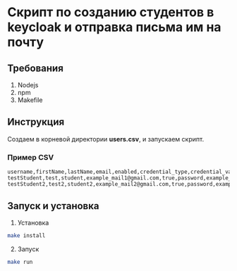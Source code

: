 # Скрипт по созданию студентов в keycloak и отправка письма им на почту

## Требования

1. Nodejs
2. npm
3. Makefile

## Инструкция

Создаем в корневой директории **users.csv**, и запускаем скрипт.

### Пример CSV

```csv
username,firstName,lastName,email,enabled,credential_type,credential_value,credential_temporary
testStudent,test,student,example_mail1@gmail.com,true,password,example_mail1,false
testStudent2,test2,student2,example_mail2@gmail.com,true,password,example_mail2,false
```

## Запуск и установка

1. Установка

```bash
make install
```

2. Запуск

```bash
make run
```